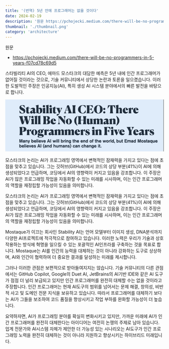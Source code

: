 ```yaml
---
title: '(번역) 5년 안에 프로그래머는 없을 것이다'
date: 2024-02-19
description: '원문 https://pchojecki.medium.com/there-will-be-no-programmers-in-5-years-f07cd78c69d5'
thumbnail: './thumbnail.png'
category: 'architecture'
---
```


원문

- https://pchojecki.medium.com/there-will-be-no-programmers-in-5-years-f07cd78c69d5

스타빌리티 AI의 CEO, 에마드 모스타크의 대담한 예측은 5년 내에 인간 프로그래머가 없어질 것이라는 것으로, 기술 커뮤니티에서 상당한 논란과 토론을 일으켰습니다. 이러한 도발적인 주장은 인공지능(AI), 특히 생성 AI 시스템 분야에서의 빠른 발전을 바탕으로 합니다.

![thumbnail](./thumbnail.png)

모스타크의 논리는 AI가 프로그래밍 영역에서 변혁적인 잠재력을 가지고 있다는 점에 초점을 맞추고 있습니다. 그는 깃허브(GitHub)에서 코드의 상당 부분(41%)이 AI에 의해 생성되었다고 언급하며, 코딩에서 AI의 영향력이 커지고 있음을 강조합니다. 이 주장은 AI가 많은 프로그래밍 작업을 자동화할 수 있는 미래를 시사하며, 이는 인간 프로그래머의 역할을 재정립할 가능성이 있음을 의미합니다.

모스타크의 논리는 AI가 프로그래밍 영역에서 변혁적인 잠재력을 가지고 있다는 점에 초점을 맞추고 있습니다. 그는 깃허브(GitHub)에서 코드의 상당 부분(41%)이 AI에 의해 생성되었다고 언급하며, 코딩에서 AI의 영향력이 커지고 있음을 강조합니다. 이 주장은 AI가 많은 프로그래밍 작업을 자동화할 수 있는 미래를 시사하며, 이는 인간 프로그래머의 역할을 재정립할 가능성이 있음을 의미합니다.

Mostaque가 이끄는 회사인 Stability AI는 언어 모델부터 이미지 생성, DNA분석까지 다양한 AI프로젝트에 적극적으로 참여하고 있습니다. 이러한 노력은 우리가 기술과 상호 작용하는 방식에 혁명을 일으킬 수 있는 포괄적인 AI인프라를 구축하는 것을 목표로 합니다. Mostaque는 AI를 인간의 능력을 대체하는 것이 아니라 강화하는 도구로 상상하며, AI와 인간이 협력하여 더 중요한 결과를 달성하는 미래를 제시합니다.

그러나 이러한 관점은 보편적으로 받아들여지지는 않습니다. 기술 커뮤니티의 다른 관점에서는 GitHub Copilot, Google의 Duet AI, JetBrains의 AI기반 IDE와 같은 AI 도구가 점점 더 널리 보급되고 있지만 인간 프로그래머를 완전히 대체할 수는 없을 것이라고 주장합니다. 인간 프로그래머는 현재 AI도구의 범위를 넘어서는 문제 해결, 창의성, 비반적 사고 및 도메인 전문 지식을 보유하고 있습니다. 따라서 프로그래머를 대체하기 보다는 AI가 그들을 보조하여 코드 품질을 향상시키고 작업 부하를 완화할 가능성이 더 높습니다.

요약하자면, AI가 프로그래밍 분야를 확실히 변화시키고 있지만, 가까운 미래에 AI가 인간 프로그래머를 완전히 대체한다는 아이디어는 여전히 논쟁의 주제로 남아 있습니다. 업계 전문가와 AI시스템 자체가 제안한 더 가능성 있는 시나리오는 AI도구가 인간 프로그래밍 노력을 완전히 대체하는 것이 아니라 지원하고 향상시키는 하이브리드 미래입니다.
